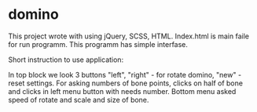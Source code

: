 # domino

This project wrote with using jQuery, SCSS, HTML.
Index.html is main faile for run programm.
This programm has simple interfase.

Short instruction to use application:

In top block we look 3 buttons "left", "right" - for rotate domino, "new" - reset settings.
For asking numbers of bone points, clicks on half of bone and clicks in left menu button with needs number.
Bottom menu asked speed of rotate and scale and size of bone.
